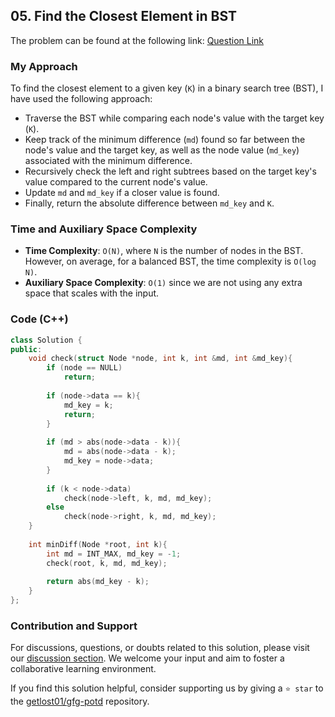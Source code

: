 ## 05. Find the Closest Element in BST

The problem can be found at the following link: [Question Link](https://practice.geeksforgeeks.org/problems/find-the-closest-element-in-bst/1)

### My Approach

To find the closest element to a given key (`K`) in a binary search tree (BST), I have used the following approach:

- Traverse the BST while comparing each node's value with the target key (`K`).
- Keep track of the minimum difference (`md`) found so far between the node's value and the target key, as well as the node value (`md_key`) associated with the minimum difference.
- Recursively check the left and right subtrees based on the target key's value compared to the current node's value.
- Update `md` and `md_key` if a closer value is found.
- Finally, return the absolute difference between `md_key` and `K`.

### Time and Auxiliary Space Complexity

- **Time Complexity**: `O(N)`, where `N` is the number of nodes in the BST. However, on average, for a balanced BST, the time complexity is `O(log N)`.
- **Auxiliary Space Complexity**: `O(1)` since we are not using any extra space that scales with the input.

### Code (C++)

```cpp
class Solution {
public:
    void check(struct Node *node, int k, int &md, int &md_key){
        if (node == NULL)
            return;
     
        if (node->data == k){
            md_key = k;
            return;
        }
     
        if (md > abs(node->data - k)){
            md = abs(node->data - k);
            md_key = node->data;
        }
     
        if (k < node->data)
            check(node->left, k, md, md_key);
        else
            check(node->right, k, md, md_key);
    }
     
    int minDiff(Node *root, int k){
        int md = INT_MAX, md_key = -1;
        check(root, k, md, md_key);
     
        return abs(md_key - k);
    }
};
```

### Contribution and Support

For discussions, questions, or doubts related to this solution, please visit our [discussion section](https://github.com/getlost01/gfg-potd/discussions). We welcome your input and aim to foster a collaborative learning environment.

If you find this solution helpful, consider supporting us by giving a `⭐ star` to the [getlost01/gfg-potd](https://github.com/getlost01/gfg-potd) repository.